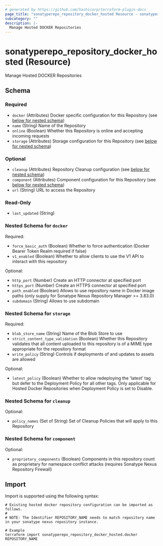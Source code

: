 ```yaml
---
# generated by https://github.com/hashicorp/terraform-plugin-docs
page_title: "sonatyperepo_repository_docker_hosted Resource - sonatyperepo"
subcategory: ""
description: |-
  Manage Hosted DOCKER Repositories
---
```


# sonatyperepo_repository_docker_hosted (Resource)

Manage Hosted DOCKER Repositories



<!-- schema generated by tfplugindocs -->
## Schema

### Required

- `docker` (Attributes) Docker specific configuration for this Repository (see [below for nested schema](#nestedatt--docker))
- `name` (String) Name of the Repository
- `online` (Boolean) Whether this Repository is online and accepting incoming requests
- `storage` (Attributes) Storage configuration for this Repository (see [below for nested schema](#nestedatt--storage))

### Optional

- `cleanup` (Attributes) Repository Cleanup configuration (see [below for nested schema](#nestedatt--cleanup))
- `component` (Attributes) Component configuration for this Repository (see [below for nested schema](#nestedatt--component))
- `url` (String) URL to access the Repository

### Read-Only

- `last_updated` (String)

<a id="nestedatt--docker"></a>
### Nested Schema for `docker`

Required:

- `force_basic_auth` (Boolean) Whether to force authentication (Docker Bearer Token Realm required if false)
- `v1_enabled` (Boolean) Whether to allow clients to use the V1 API to interact with this repository

Optional:

- `http_port` (Number) Create an HTTP connector at specified port
- `https_port` (Number) Create an HTTPS connector at specified port
- `path_enabled` (Boolean) Allows to use repository name in Docker image paths (only supply for Sonatype Nexus Repository Manager >= 3.83.0)
- `subdomain` (String) Allows to use subdomain


<a id="nestedatt--storage"></a>
### Nested Schema for `storage`

Required:

- `blob_store_name` (String) Name of the Blob Store to use
- `strict_content_type_validation` (Boolean) Whether this Repository validates that all content uploaded to this repository is of a MIME type appropriate for the repository format
- `write_policy` (String) Controls if deployments of and updates to assets are allowed

Optional:

- `latest_policy` (Boolean) Whether to allow redeploying the 'latest' tag but defer to the Deployment Policy for all other tags. Only applicable for Hosted Docker Repositories when Deployment Policy is set to Disable.


<a id="nestedatt--cleanup"></a>
### Nested Schema for `cleanup`

Optional:

- `policy_names` (Set of String) Set of Cleanup Policies that will apply to this Repository


<a id="nestedatt--component"></a>
### Nested Schema for `component`

Optional:

- `proprietary_components` (Boolean) Components in this repository count as proprietary for namespace conflict attacks (requires Sonatype Nexus Repository Firewall)

## Import

Import is supported using the following syntax:

```shell
# Existing hosted docker repository configuration can be imported as follows.
#
# NOTE: The Identifier REPOSITORY_NAME needs to match repository name in your sonatype nexus repository instance.

# Example
terraform import sonatyperepo_repository_docker_hosted.docker REPOSITORY_NAME
```
